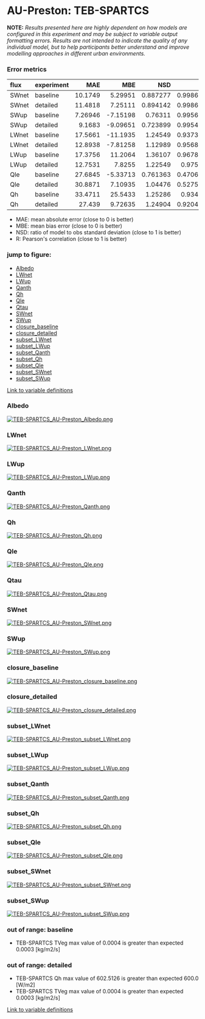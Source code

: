 # AU-Preston: TEB-SPARTCS

**NOTE:** *Results presented here are highly dependent on how models are configured in this experiment and may be subject to variable output formatting errors. Results are not intended to indicate the quality of any individual model, but to help participants better understand and improve modelling approaches in different urban environments.*

### Error metrics

| flux   | experiment   |      MAE |       MBE |      NSD |        R |
|:-------|:-------------|---------:|----------:|---------:|---------:|
| SWnet  | baseline     | 10.1749  |   5.29951 | 0.887277 | 0.998684 |
| SWnet  | detailed     | 11.4818  |   7.25111 | 0.894142 | 0.998677 |
| SWup   | baseline     |  7.26946 |  -7.15198 | 0.76311  | 0.995641 |
| SWup   | detailed     |  9.1683  |  -9.09651 | 0.723899 | 0.995421 |
| LWnet  | baseline     | 17.5661  | -11.1935  | 1.24549  | 0.937339 |
| LWnet  | detailed     | 12.8938  |  -7.81258 | 1.12989  | 0.956814 |
| LWup   | baseline     | 17.3756  |  11.2064  | 1.36107  | 0.967812 |
| LWup   | detailed     | 12.7531  |   7.8255  | 1.22549  | 0.97587  |
| Qle    | baseline     | 27.6845  |  -5.33713 | 0.761363 | 0.470614 |
| Qle    | detailed     | 30.8871  |   7.10935 | 1.04476  | 0.527572 |
| Qh     | baseline     | 33.4711  |  25.5433  | 1.25286  | 0.93479  |
| Qh     | detailed     | 27.439   |   9.72635 | 1.24904  | 0.920477 |

 - MAE: mean absolute error (close to 0 is better)
 - MBE: mean bias error (close to 0 is better)
 - NSD: ratio of model to obs standard deviation (close to 1 is better)
 - R: Pearson's correlation (close to 1 is better)

### jump to figure:
 - [Albedo](#albedo)
 - [LWnet](#lwnet)
 - [LWup](#lwup)
 - [Qanth](#qanth)
 - [Qh](#qh)
 - [Qle](#qle)
 - [Qtau](#qtau)
 - [SWnet](#swnet)
 - [SWup](#swup)
 - [closure_baseline](#closure_baseline)
 - [closure_detailed](#closure_detailed)
 - [subset_LWnet](#subset_lwnet)
 - [subset_LWup](#subset_lwup)
 - [subset_Qanth](#subset_qanth)
 - [subset_Qh](#subset_qh)
 - [subset_Qle](#subset_qle)
 - [subset_SWnet](#subset_swnet)
 - [subset_SWup](#subset_swup)

[Link to variable definitions](../modelattrs/variable_definitions.md)

### <a name="albedo"></a>Albedo
[![TEB-SPARTCS_AU-Preston_Albedo.png](TEB-SPARTCS_AU-Preston_Albedo.png)](TEB-SPARTCS_AU-Preston_Albedo.png)

### <a name="lwnet"></a>LWnet
[![TEB-SPARTCS_AU-Preston_LWnet.png](TEB-SPARTCS_AU-Preston_LWnet.png)](TEB-SPARTCS_AU-Preston_LWnet.png)

### <a name="lwup"></a>LWup
[![TEB-SPARTCS_AU-Preston_LWup.png](TEB-SPARTCS_AU-Preston_LWup.png)](TEB-SPARTCS_AU-Preston_LWup.png)

### <a name="qanth"></a>Qanth
[![TEB-SPARTCS_AU-Preston_Qanth.png](TEB-SPARTCS_AU-Preston_Qanth.png)](TEB-SPARTCS_AU-Preston_Qanth.png)

### <a name="qh"></a>Qh
[![TEB-SPARTCS_AU-Preston_Qh.png](TEB-SPARTCS_AU-Preston_Qh.png)](TEB-SPARTCS_AU-Preston_Qh.png)

### <a name="qle"></a>Qle
[![TEB-SPARTCS_AU-Preston_Qle.png](TEB-SPARTCS_AU-Preston_Qle.png)](TEB-SPARTCS_AU-Preston_Qle.png)

### <a name="qtau"></a>Qtau
[![TEB-SPARTCS_AU-Preston_Qtau.png](TEB-SPARTCS_AU-Preston_Qtau.png)](TEB-SPARTCS_AU-Preston_Qtau.png)

### <a name="swnet"></a>SWnet
[![TEB-SPARTCS_AU-Preston_SWnet.png](TEB-SPARTCS_AU-Preston_SWnet.png)](TEB-SPARTCS_AU-Preston_SWnet.png)

### <a name="swup"></a>SWup
[![TEB-SPARTCS_AU-Preston_SWup.png](TEB-SPARTCS_AU-Preston_SWup.png)](TEB-SPARTCS_AU-Preston_SWup.png)

### <a name="closure_baseline"></a>closure_baseline
[![TEB-SPARTCS_AU-Preston_closure_baseline.png](TEB-SPARTCS_AU-Preston_closure_baseline.png)](TEB-SPARTCS_AU-Preston_closure_baseline.png)

### <a name="closure_detailed"></a>closure_detailed
[![TEB-SPARTCS_AU-Preston_closure_detailed.png](TEB-SPARTCS_AU-Preston_closure_detailed.png)](TEB-SPARTCS_AU-Preston_closure_detailed.png)

### <a name="subset_lwnet"></a>subset_LWnet
[![TEB-SPARTCS_AU-Preston_subset_LWnet.png](TEB-SPARTCS_AU-Preston_subset_LWnet.png)](TEB-SPARTCS_AU-Preston_subset_LWnet.png)

### <a name="subset_lwup"></a>subset_LWup
[![TEB-SPARTCS_AU-Preston_subset_LWup.png](TEB-SPARTCS_AU-Preston_subset_LWup.png)](TEB-SPARTCS_AU-Preston_subset_LWup.png)

### <a name="subset_qanth"></a>subset_Qanth
[![TEB-SPARTCS_AU-Preston_subset_Qanth.png](TEB-SPARTCS_AU-Preston_subset_Qanth.png)](TEB-SPARTCS_AU-Preston_subset_Qanth.png)

### <a name="subset_qh"></a>subset_Qh
[![TEB-SPARTCS_AU-Preston_subset_Qh.png](TEB-SPARTCS_AU-Preston_subset_Qh.png)](TEB-SPARTCS_AU-Preston_subset_Qh.png)

### <a name="subset_qle"></a>subset_Qle
[![TEB-SPARTCS_AU-Preston_subset_Qle.png](TEB-SPARTCS_AU-Preston_subset_Qle.png)](TEB-SPARTCS_AU-Preston_subset_Qle.png)

### <a name="subset_swnet"></a>subset_SWnet
[![TEB-SPARTCS_AU-Preston_subset_SWnet.png](TEB-SPARTCS_AU-Preston_subset_SWnet.png)](TEB-SPARTCS_AU-Preston_subset_SWnet.png)

### <a name="subset_swup"></a>subset_SWup
[![TEB-SPARTCS_AU-Preston_subset_SWup.png](TEB-SPARTCS_AU-Preston_subset_SWup.png)](TEB-SPARTCS_AU-Preston_subset_SWup.png)

### out of range: baseline

 - TEB-SPARTCS TVeg max value of 0.0004 is greater than expected 0.0003 [kg/m2/s]

### out of range: detailed

 - TEB-SPARTCS Qh max value of 602.5126 is greater than expected 600.0 [W/m2]
 - TEB-SPARTCS TVeg max value of 0.0004 is greater than expected 0.0003 [kg/m2/s]


[Link to variable definitions](../modelattrs/variable_definitions.md)

